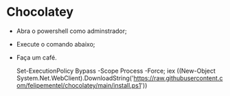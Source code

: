 # Chocolatey

+ Abra o powershell como adminstrador;
+ Execute o comando abaixo;
+ Faça um café.

    Set-ExecutionPolicy Bypass -Scope Process -Force; iex ((New-Object System.Net.WebClient).DownloadString('https://raw.githubusercontent.com/felipementel/chocolatey/main/install.ps1'))

